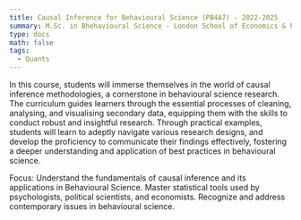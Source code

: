 ```yaml
---
title: Causal Inference for Behavioural Science (PB4A7) - 2022-2025
summary: M.Sc. in Bhehavioural Science - London School of Economics & Political Science
type: docs
math: false
tags:
  - Quants
---
```


In this course, students will immerse themselves in the world of causal inference methodologies, a cornerstone in behavioural science research. The curriculum guides learners through the essential processes of cleaning, analysing, and visualising secondary data, equipping them with the skills to conduct robust and insightful research. Through practical examples, students will learn to adeptly navigate various research designs, and develop the proficiency to communicate their findings effectively, fostering a deeper understanding and application of best practices in behavioural science.

Focus: Understand the fundamentals of causal inference and its applications in Behavioural Science. Master statistical tools used by psychologists, political scientists, and economists. Recognize and address contemporary issues in behavioural science.
